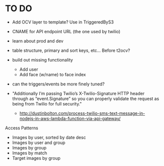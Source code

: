# TO DO

- Add OCV layer to template?  Use in TriggeredByS3

- CNAME for API endpoint URL (the one used by twilio)

- learn about prod and dev

- table structure, primary and sort keys, etc... Before t2ocv?

- build out missing functionality
	- Add user
	- Add face (w/name) to face index

- can the triggers/events be more finely tuned?

- "Additionally I’m passing Twilio’s X-Twilio-Signature HTTP header through as “event.Signature” so you can properly validate the request as being from Twilio for full security."
	- http://dustinbolton.com/process-twilio-sms-text-message-in-nodejs-in-aws-lambda-function-via-api-gateway/

Access Patterns
- Images by user, sorted by date desc
- Images by user and group
- Images by group
- Images by match
- Target images by group
